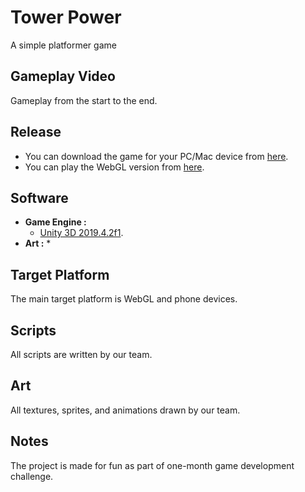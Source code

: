 # Tower Power
A simple platformer game

## Gameplay Video

Gameplay from the start to the end.


## Release
* You can download the game for your PC/Mac device from [here]().
* You can play the WebGL version from [here]().


## Software

* **Game Engine :**
  * [Unity 3D 2019.4.2f1](https://unity3d.com/).
* **Art :**
  * 

## Target Platform

The main target platform is WebGL and phone devices.

## Scripts

All scripts are written by our team.

## Art

All textures, sprites, and animations drawn by our team.

## Notes

The project is made for fun as part of one-month game development challenge.

